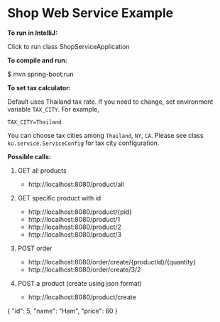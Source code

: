 # Shop Web Service Example

__To run in IntelliJ:__

Click to run class ShopServiceApplication

__To compile and run:__

$ mvn spring-boot:run

__To set tax calculator:__

Default uses Thailand tax rate. If you need to change,
set environment variable `TAX_CITY`. For example,

```TAX_CITY=Thailand```

You can choose tax cities among `Thailand`, `NY`, `CA`.
Please see class `ku.service.ServiceConfig` for tax city configuration.

__Possible calls:__

1. GET all products
	- http://localhost:8080/product/all

1. GET specific product with id
	- http://localhost:8080/product/{pid}
	- http://localhost:8080/product/1
	- http://localhost:8080/product/2
	- http://localhost:8080/product/3

2. POST order
    - http://localhost:8080/order/create/{productId}/{quantity}
    - http://localhost:8080/order/create/3/2

3. POST a product (create using json format)
	- http://localhost:8080/product/create

{
    "id": 5,
    "name": "Ham",
    "price": 60
}
